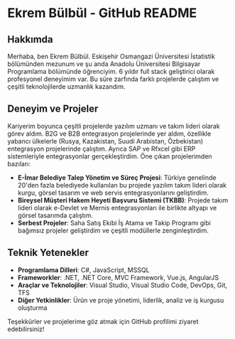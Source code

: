 # Ekrem Bülbül - GitHub README

## Hakkımda
Merhaba, ben Ekrem Bülbül. Eskişehir Osmangazi Üniversitesi İstatistik bölümünden mezunum ve şu anda Anadolu Üniversitesi Bilgisayar Programlama bölümünde öğrenciyim. 6 yıldır full stack geliştirici olarak profesyonel deneyimim var. Bu süre zarfında farklı projelerde çalıştım ve çeşitli teknolojilerde uzmanlık kazandım.

## Deneyim ve Projeler
Kariyerim boyunca çeşitli projelerde yazılım uzmanı ve takım lideri olarak görev aldım. B2G ve B2B entegrasyon projelerinde yer aldım, özellikle yabancı ülkelerle (Rusya, Kazakistan, Suudi Arabistan, Özbekistan) entegrasyon projelerinde çalıştım. Ayrıca SAP ve Rfxcel gibi ERP sistemleriyle entegrasyonlar gerçekleştirdim. Öne çıkan projelerimden bazıları:

- **E-İmar Belediye Talep Yönetim ve Süreç Projesi**: Türkiye genelinde 20'den fazla belediyede kullanılan bu projede yazılım takım lideri olarak kurgu, görsel tasarım ve web servis entegrasyonlarını geliştirdim.
- **Bireysel Müşteri Hakem Heyeti Başvuru Sistemi (TKBB)**: Projede takım lideri olarak e-Devlet ve Mernis entegrasyonları ile birlikte altyapı ve görsel tasarımda çalıştım.
- **Serbest Projeler**: Saha Satış Ekibi İş Atama ve Takip Programı gibi bağımsız projeler geliştirdim ve çeşitli modüllerle zenginleştirdim.

## Teknik Yetenekler
- **Programlama Dilleri**: C#, JavaScript, MSSQL
- **Frameworkler**: .NET, .NET Core, MVC Framework, Vue.js, AngularJS
- **Araçlar ve Teknolojiler**: Visual Studio, Visual Studio Code, DevOps, Git, TFS
- **Diğer Yetkinlikler**: Ürün ve proje yönetimi, liderlik, analiz ve iş kurgusu oluşturma

Teşekkürler ve projelerime göz atmak için GitHub profilimi ziyaret edebilirsiniz!
